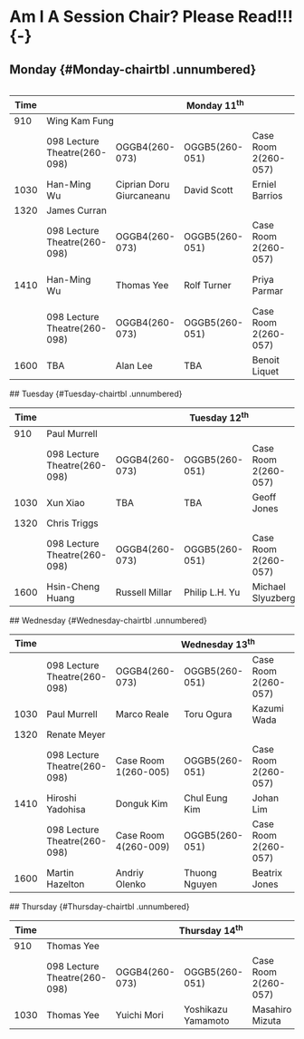 # Am I A Session Chair? Please Read!!! {-}
## Monday {#Monday-chairtbl .unnumbered}
<div style = "overflow-x:auto;">
<table>
<thead>
<tr>
<th class = "time">Time</th>
<th class = "day" colspan = "6">Monday 11<sup>th</sup></th>
</tr>
</thead>
<tbody>
<tr>
<td class = "time">910</td>
<td class = "keynote" colspan = "6">Wing Kam Fung</td>
</tr>
<tr>
<td class = "time"></td>
<td class = "sessionheader">098 Lecture Theatre(260-098)</td>
<td class = "sessionheader">OGGB4(260-073)</td>
<td class = "sessionheader">OGGB5(260-051)</td>
<td class = "sessionheader">Case Room 2(260-057)</td>
<td class = "sessionheader">Case Room 3(260-055)</td>
<td class = "sessionheader">Case Room 4(260-009)</td>
</tr>
<tr>
<td class = "time">1030</td>
<td class = "contributed">Han-Ming Wu</td>
<td class = "contributed">Ciprian Doru Giurcaneanu</td>
<td class = "contributed">David Scott</td>
<td class = "contributed">Erniel Barrios</td>
<td class = "contributed">Jin Liu</td>
<td class = "contributed">Junji Nakano</td>
</tr>
<tr>
<td class = "time">1320</td>
<td class = "keynote" colspan = "6">James Curran</td>
</tr>
<tr>
<td class = "time"></td>
<td class = "sessionheader">098 Lecture Theatre(260-098)</td>
<td class = "sessionheader">OGGB4(260-073)</td>
<td class = "sessionheader">OGGB5(260-051)</td>
<td class = "sessionheader">Case Room 2(260-057)</td>
<td class = "sessionheader">Case Room 3(260-055)</td>
<td class = "sessionheader">Case Room 4(260-009)</td>
</tr>
<tr>
<td class = "time">1410</td>
<td class = "contributed">Han-Ming Wu</td>
<td class = "contributed">Thomas Yee</td>
<td class = "contributed">Rolf Turner</td>
<td class = "contributed">Priya Parmar</td>
<td class = "contributed">Ray-Bing Chen</td>
<td class = "contributed">Maxine Pfannkuch</td>
</tr>
<tr>
<td class = "time"></td>
<td class = "sessionheader">098 Lecture Theatre(260-098)</td>
<td class = "sessionheader">OGGB4(260-073)</td>
<td class = "sessionheader">OGGB5(260-051)</td>
<td class = "sessionheader">Case Room 2(260-057)</td>
<td class = "sessionheader">Case Room 3(260-055)</td>
<td class = "sessionheader">Case Room 4(260-009)</td>
</tr>
<tr>
<td class = "time">1600</td>
<td class = "contributed">TBA</td>
<td class = "contributed">Alan Lee</td>
<td class = "contributed">TBA</td>
<td class = "contributed">Benoit Liquet</td>
<td class = "contributed">Hiroyuki Minami</td>
<td class = "contributed">Matt Parry</td>
</tr>
</tbody>
</table>
</div>
## Tuesday {#Tuesday-chairtbl .unnumbered}
<div style = "overflow-x:auto;">
<table>
<thead>
<tr>
<th class = "time">Time</th>
<th class = "day" colspan = "6">Tuesday 12<sup>th</sup></th>
</tr>
</thead>
<tbody>
<tr>
<td class = "time">910</td>
<td class = "keynote" colspan = "6">Paul Murrell</td>
</tr>
<tr>
<td class = "time"></td>
<td class = "sessionheader">098 Lecture Theatre(260-098)</td>
<td class = "sessionheader">OGGB4(260-073)</td>
<td class = "sessionheader">OGGB5(260-051)</td>
<td class = "sessionheader">Case Room 2(260-057)</td>
<td class = "sessionheader">Case Room 3(260-055)</td>
<td class = "sessionheader">Case Room 4(260-009)</td>
</tr>
<tr>
<td class = "time">1030</td>
<td class = "contributed">Xun Xiao</td>
<td class = "contributed">TBA</td>
<td class = "contributed">TBA</td>
<td class = "contributed">Geoff Jones</td>
<td class = "contributed">Jaeyong Lee</td>
<td class = "contributed">Catherine Laffineur</td>
</tr>
<tr>
<td class = "time">1320</td>
<td class = "keynote" colspan = "6">Chris Triggs</td>
</tr>
<tr>
<td class = "time"></td>
<td class = "sessionheader">098 Lecture Theatre(260-098)</td>
<td class = "sessionheader">OGGB4(260-073)</td>
<td class = "sessionheader">OGGB5(260-051)</td>
<td class = "sessionheader">Case Room 2(260-057)</td>
<td class = "sessionheader">Case Room 3(260-055)</td>
<td class = "sessionheader">Case Room 4(260-009)</td>
</tr>
<tr>
<td class = "time">1600</td>
<td class = "contributed">Hsin-Cheng Huang</td>
<td class = "contributed">Russell Millar</td>
<td class = "contributed">Philip L.H. Yu</td>
<td class = "contributed">Michael Slyuzberg</td>
<td class = "contributed">Rose Sisk</td>
<td class = "contributed">Tanmay Kayal</td>
</tr>
</tbody>
</table>
</div>
## Wednesday {#Wednesday-chairtbl .unnumbered}
<div style = "overflow-x:auto;">
<table>
<thead>
<tr>
<th class = "time">Time</th>
<th class = "day" colspan = "6">Wednesday 13<sup>th</sup></th>
</tr>
</thead>
<tbody>
<tr>
<td class = "time"></td>
<td class = "sessionheader">098 Lecture Theatre(260-098)</td>
<td class = "sessionheader">OGGB4(260-073)</td>
<td class = "sessionheader">OGGB5(260-051)</td>
<td class = "sessionheader">Case Room 2(260-057)</td>
<td class = "sessionheader">Case Room 3(260-055)</td>
<td class = "sessionheader">Case Room 4(260-009)</td>
</tr>
<tr>
<td class = "time">1030</td>
<td class = "contributed">Paul Murrell</td>
<td class = "contributed">Marco Reale</td>
<td class = "contributed">Toru Ogura</td>
<td class = "contributed">Kazumi Wada</td>
<td class = "contributed">Hidetoshi Murakami</td>
<td class = "contributed">Blair Robertson</td>
</tr>
<tr>
<td class = "time">1320</td>
<td class = "keynote" colspan = "6">Renate Meyer</td>
</tr>
<tr>
<td class = "time"></td>
<td class = "sessionheader">098 Lecture Theatre(260-098)</td>
<td class = "sessionheader">Case Room 1(260-005)</td>
<td class = "sessionheader">OGGB5(260-051)</td>
<td class = "sessionheader">Case Room 2(260-057)</td>
<td class = "sessionheader">Case Room 3(260-055)</td>
<td class = "sessionheader">Case Room 4(260-009)</td>
</tr>
<tr>
<td class = "time">1410</td>
<td class = "contributed">Hiroshi Yadohisa</td>
<td class = "contributed">Donguk Kim</td>
<td class = "contributed">Chul Eung Kim</td>
<td class = "contributed">Johan Lim</td>
<td class = "contributed">Steven Miller</td>
<td class = "contributed">Jinfang Wang</td>
</tr>
<tr>
<td class = "time"></td>
<td class = "sessionheader">098 Lecture Theatre(260-098)</td>
<td class = "sessionheader">Case Room 4(260-009)</td>
<td class = "sessionheader">OGGB5(260-051)</td>
<td class = "sessionheader">Case Room 2(260-057)</td>
<td class = "sessionheader">Case Room 3(260-055)</td>
<td class = "sessionheader">Case Room 1(260-005)</td>
</tr>
<tr>
<td class = "time">1600</td>
<td class = "contributed">Martin Hazelton</td>
<td class = "contributed">Andriy Olenko</td>
<td class = "contributed">Thuong Nguyen</td>
<td class = "contributed">Beatrix Jones</td>
<td class = "contributed">Erniel Barrios</td>
<td class = "contributed"></td>
</tr>
</tbody>
</table>
</div>
## Thursday {#Thursday-chairtbl .unnumbered}
<div style = "overflow-x:auto;">
<table>
<thead>
<tr>
<th class = "time">Time</th>
<th class = "day" colspan = "6">Thursday 14<sup>th</sup></th>
</tr>
</thead>
<tbody>
<tr>
<td class = "time">910</td>
<td class = "keynote" colspan = "6">Thomas Yee</td>
</tr>
<tr>
<td class = "time"></td>
<td class = "sessionheader">098 Lecture Theatre(260-098)</td>
<td class = "sessionheader">OGGB4(260-073)</td>
<td class = "sessionheader">OGGB5(260-051)</td>
<td class = "sessionheader">Case Room 2(260-057)</td>
<td class = "sessionheader">Case Room 3(260-055)</td>
<td class = "sessionheader">Case Room 4(260-009)</td>
</tr>
<tr>
<td class = "time">1030</td>
<td class = "contributed">Thomas Yee</td>
<td class = "contributed">Yuichi Mori</td>
<td class = "contributed">Yoshikazu Yamamoto</td>
<td class = "contributed">Masahiro Mizuta</td>
<td class = "contributed">Zehua Chen</td>
<td class = "contributed"></td>
</tr>
</tbody>
</table>
</div>
